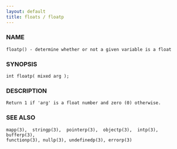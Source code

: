 ```yaml
---
layout: default
title: floats / floatp
---
```


### NAME

    floatp() - determine whether or not a given variable is a float

### SYNOPSIS

    int floatp( mixed arg );

### DESCRIPTION

    Return 1 if 'arg' is a float number and zero (0) otherwise.

### SEE ALSO

    mapp(3),  stringp(3),  pointerp(3),  objectp(3),  intp(3),  bufferp(3),
    functionp(3), nullp(3), undefinedp(3), errorp(3)
